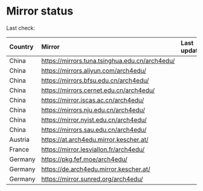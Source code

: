 <script src="./time.js"></script>
# Mirror status
Last check: <script type="text/javascript">localize(1718767335.020197);</script>

|Country|Mirror|Last update|
|:------|:-----|:----------|
|China|https://mirrors.tuna.tsinghua.edu.cn/arch4edu/|<script type="text/javascript">localize(1718735686);</script>|
|China|https://mirrors.aliyun.com/arch4edu/|<script type="text/javascript">localize(1718735686);</script>|
|China|https://mirrors.bfsu.edu.cn/arch4edu/|<script type="text/javascript">localize(1718735686);</script>|
|China|https://mirrors.cernet.edu.cn/arch4edu/|<script type="text/javascript">localize(1718735686);</script>|
|China|https://mirror.iscas.ac.cn/arch4edu/|<script type="text/javascript">localize(1718735686);</script>|
|China|https://mirrors.nju.edu.cn/arch4edu/|<script type="text/javascript">localize(1718649166);</script>|
|China|https://mirror.nyist.edu.cn/arch4edu/|<script type="text/javascript">localize(1718649166);</script>|
|China|https://mirrors.sau.edu.cn/arch4edu/|<script type="text/javascript">localize(1718735686);</script>|
|Austria|https://at.arch4edu.mirror.kescher.at/|<script type="text/javascript">localize(1718735686);</script>|
|France|https://mirror.lesviallon.fr/arch4edu/|<script type="text/javascript">localize(1718735686);</script>|
|Germany|https://pkg.fef.moe/arch4edu/|<script type="text/javascript">localize(1718735686);</script>|
|Germany|https://de.arch4edu.mirror.kescher.at/|<script type="text/javascript">localize(1718735686);</script>|
|Germany|https://mirror.sunred.org/arch4edu/|<script type="text/javascript">localize(1718735686);</script>|

<script src="./tablefilter/tablefilter.js"></script>
<script src="./table.js"></script>